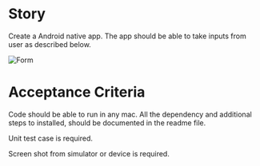 # Story

Create a Android native app. The app should be able to take inputs from user as described below.

![Form](https://github.com/shankar-007/Forms001-1/blob/master/forms.png?raw=true "Form")

# Acceptance Criteria

Code should be able to run in any mac. All the dependency and additional steps to installed, should be documented in the readme file. 

Unit test case is required.

Screen shot from simulator or device is required.
